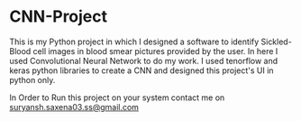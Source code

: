 # CNN-Project

This is my Python project in which I designed a software to identify Sickled-Blood cell images in blood smear pictures provided by the user. In here I used Convolutional Neural Network to do my work. I used tenorflow and keras python libraries to create a CNN and designed this project's UI in python only. 

In Order to Run this project on your system contact me on suryansh.saxena03.ss@gmail.com
